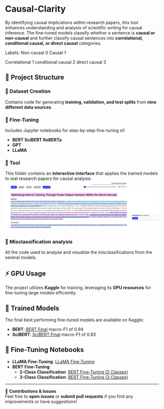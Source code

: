 # Causal-Clarity  

By identifying causal implications within research papers, this tool enhances understanding and analysis of scientific writing for causal inference. The fine-tuned models classify whether a sentence is **causal or non-causal** and further classify causal sentences into **correlational, conditional causal, or direct causal** categories.  

Labels:
Non-causal 0 Causal 1

Correlational 1 conditional causal 2 direct causal 3

## 📁 Project Structure  

### 📂 Dataset Creation  
Contains code for generating **training, validation, and test splits** from **nine different data sources**.  

### 📂 Fine-Tuning  
Includes Jupyter notebooks for step-by-step fine-tuning of:  
- **BERT SciBERT RoBERTa** 
- **GPT**  
- **LLaMA**  

### 📂 Tool  
This folder contains an **interactive interface** that applies the trained models to real research papers for causal analysis.  
![Causal Analysis Tool](/Images/highlights.png)

### 📂 Misclassification analysis 
All the code used to analyse and visualize the misclassifications from the several models.

## ⚡ GPU Usage  
The project utilizes **Kaggle** for training, leveraging its **GPU resources** for fine-tuning large models efficiently.  

## 🔗 Trained Models  
The final best performing fine-tuned models are available on Kaggle:  
- **BERT**: [BERT Final](https://www.kaggle.com/models/tessaa/2_bert_final/)  macro-F1 of 0.94
- **SciBERT**: [SciBERT Final](https://www.kaggle.com/models/tessaa/scibert_)  macro-F1 of 0.83

## 🔗 Fine-Tuning Notebooks  
- **LLaMA Fine-Tuning**: [LLaMA Fine-Tuning](https://www.kaggle.com/code/tessaa/llama)  
- **BERT Fine-Tuning**:  
  - **2-Class Classification**: [BERT Fine-Tuning (2 Classes)](https://www.kaggle.com/code/tessaa/bert-fine-tuning)  
  - **3-Class Classification**: [BERT Fine-Tuning (3 Classes)](https://www.kaggle.com/code/tessaa/3-classes-bert-finetuning)  

---

🚀 **Contributions & Issues**  
Feel free to **open issues** or **submit pull requests** if you find any improvements or have suggestions!  
